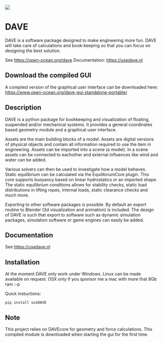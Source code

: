![](docs/images/promo1.jpg)

# DAVE


DAVE is a software package designed to make engineering more fun. DAVE will take care of calculations and book-keeping so that you can focus on designing the best solution.

See https://open-ocean.org/dave
Documentation: https://usedave.nl

## Download the compiled GUI

A compiled version of the graphical user interface can be downloaded here: https://www.open-ocean.org/dave-gui-standalone-portable/

## Description

DAVE is a python package for bookkeeping and visualization of floating, suspended and/or mechanical systems. It provides a general coordinates based geometry module and a graphical user interface.

Assets are the main building blocks of a model. Assets are digital versions of physical objects and contain all information required to use the item in engineering.
Assets can be imported into a scene (a model). In a scene assets can be connected to eachother and external influences like wind and water can be added.

Various solvers can then be used to investigate how a model behaves.
Static equilibrium can be calculated via the EquilibriumCore plugin. This core supports buoyancy based on linear hydrostatics or an imported shape.
The static equilibrium conditions allows for stability checks, static load distributions in lifting ropes, internal loads, static clearance checks and much more.

Exporting to other software packages is possible. By default an export routine to Blender (3d visualization and animation) is included.
The design of DAVE is such that export to software such as dynamic simulation packages, simulation software or game engines can easily be added.

## Documentation

See https://usedave.nl

## Installation

At the moment DAVE only work under Windows. Linux can be made available on request. OSX only if you sponsor me a mac with more that 8Gb ram :-p

Quick instuctions:

    pip install useDAVE


## Note

This project relies on DAVEcore for geometry and force calculations. This compiled module is downloaded when starting the gui for the first time.
